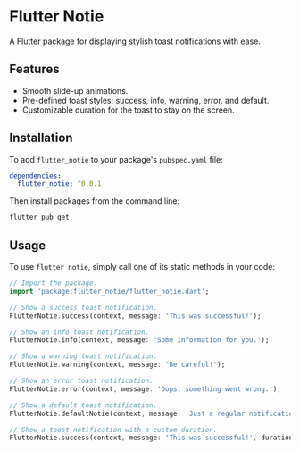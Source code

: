 # Flutter Notie

A Flutter package for displaying stylish toast notifications with ease.

## Features

- Smooth slide-up animations.
- Pre-defined toast styles: success, info, warning, error, and default.
- Customizable duration for the toast to stay on the screen.

## Installation

To add `flutter_notie` to your package's `pubspec.yaml` file:

```yaml
dependencies:
  flutter_notie: ^0.0.1

```

Then install packages from the command line:

```bash
flutter pub get
```
## Usage
To use ```flutter_notie```, simply call one of its static methods in your code:

```dart
// Import the package.
import 'package:flutter_notie/flutter_notie.dart';

// Show a success toast notification.
FlutterNotie.success(context, message: 'This was successful!');

// Show an info toast notification.
FlutterNotie.info(context, message: 'Some information for you.');

// Show a warning toast notification.
FlutterNotie.warning(context, message: 'Be careful!');

// Show an error toast notification.
FlutterNotie.error(context, message: 'Oops, something went wrong.');

// Show a default toast notification.
FlutterNotie.defaultNotie(context, message: 'Just a regular notification.');

// Show a taost notification with a custom duration.
FlutterNotie.success(context, message: 'This was successful!', duration: Duration(seconds: 5));
```